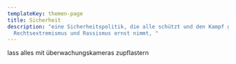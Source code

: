```yaml
---
templateKey: themen-page
title: Sicherheit
description: "eine Sicherheitspolitik, die alle schützt und den Kampf gegen
  Rechtsextremismus und Rassismus ernst nimmt, "
---
```

lass alles mit überwachungskameras zupflastern